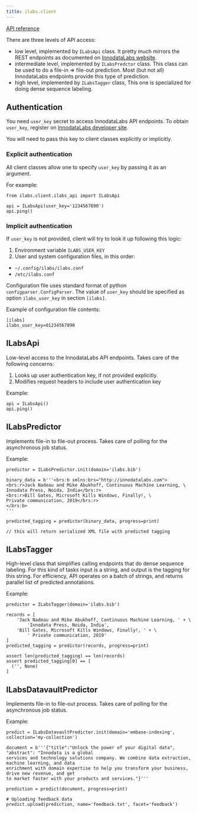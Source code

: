 ```yaml
---
title: ilabs.client
---
```

[API reference](api)

There are three levels of API access:

  * low level, implemented by `ILabsApi` class. It
    pretty much mirrors the REST endpoints as documented on [InnodataLabs
    website](http://developer.innodatalabs.com).
  * intermediate level, implemented by
    `ILabsPredctor` class. This class can
    be used to do a file-in => file-out prediction. Most (but not all)
    InnodataLabs endpoints provide this type of prediction.
  * high level, implemented by `ILabsTagger` class,
    This one is specialized for doing dense sequence labeling.

## Authentication
You need `user_key` secret to access InnodataLabs API endpoints. To obtain
`user_key`, register on
[InnodataLabs developer site](https://developer.innodatalabs.com/login).

You will need to pass this key to client classes explicitly or implicitly.

### Explicit authentication
All client classes allow one to specify `user_key` by passing it as an argument.

For example:
```
from ilabs.client.ilabs_api import ILabsApi

api = ILabsApi(user_key='1234567890')
api.ping()
```

### Implicit authentication
If `user_key` is not provided, client will try to look it up following this
logic:

1. Environment variable `ILABS_USER_KEY`
2. User and system configuration files, in this order:
  * `~/.config/ilabs/ilabs.conf`
  * `/etc/ilabs.conf`

Configuration file uses standard format of python `configparser.ConfigParser`.
The value of `user_key` should be specified as option `ilabs_user_key` in
section `[ilabs]`.

Example of configuration file contents:
```
[ilabs]
ilabs_user_key=01234567890
```

## ILabsApi
Low-level access to the InnodataLabs API endpoints. Takes care of the
following concerns:

1. Looks up user authentication key, if not provided explicitly.
2. Modifies request headers to include user authentication key

Example:
```
api = ILabsApi()
api.ping()
```

## ILabsPredictor
Implements file-in to file-out process. Takes care of polling for the
asynchronous job status.

Example:
```
predictor = ILabsPredictor.init(domain='ilabs.bib')

binary_data = b'''<brs:b xmlns:brs="http://innodatalabs.com">
<brs:r>Jack Nadeau and Mike Abukhoff, Continuous Machine Learning, \
Innodata Press, Noida, India</brs:r>
<brs:r>Bill Gates, Microsoft Kills Windows, Finally!, \
Private communication, 2019</brs:r>
</brs:b>
'''

predicted_tagging = predictor(binary_data, progress=print)

// this will return serialized XML file with predicted tagging
```

## ILabsTagger
High-level class that simplifies calling endpoints that do dense sequence
labeling. For this kind of tasks input is a string, and output is the tagging
for this string. For efficiency, API operates on a batch of strings, and
returns parallel list of predicted annotations.

Example:
```
predictor = ILabsTagger(domain='ilabs.bib')

records = [
    'Jack Nadeau and Mike Abukhoff, Continuous Machine Learning, ' + \
        'Innodata Press, Noida, India',
    'Bill Gates, Microsoft Kills Windows, Finally!, ' + \
        ' Private communication, 2019'
]
predicted_tagging = predictor(records, progress=print)

assert len(predicted_tagging) == len(records)
assert predicted_tagging[0] == [
  ('', None)
]
```

## ILabsDatavaultPredictor
Implements file-in to file-out process. Takes care of polling for the
asynchronous job status.

Example:
```
predict = ILabsDatavaultPredictor.init(domain='embase-indexing', collection='my-collection')

document = b'''{"title":"Unlock the power of your digital data", "abstract": "Innodata is a global
services and technology solutions company. We combine data extraction, machine learning, and data
enrichment with domain expertise to help you transform your business, drive new revenue, and get
to market faster with your products and services."}'''

prediction = predict(document, progress=print)

# Uploading feedback data
predict.upload(prediction, name='feedback.txt', facet='feedback')

```
